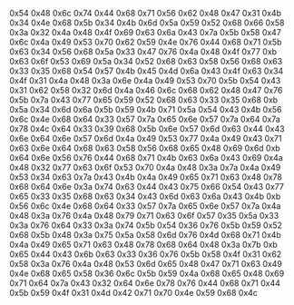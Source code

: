 0x54 0x48 0x6c 0x74 0x44 0x68 0x71 0x56 0x62 0x48 0x47 0x31 0x4b 0x34 0x4e 0x68 0x5b 0x34 0x4b 0x6d 0x5a 0x59 0x52 0x68 0x66 0x58 0x3a 0x32 0x4a 0x48 0x4f 0x69 0x63 0x6a 0x43 0x7a 0x5b 0x58 0x47 0x6c 0x4a 0x49 0x53 0x70 0x62 0x59 0x4e 0x76 0x44 0x68 0x71 0x5b 0x63 0x34 0x56 0x68 0x5a 0x33 0x47 0x76 0x4a 0x48 0x4f 0x77 0xb 0x63 0x6f 0x53 0x69 0x5a 0x34 0x52 0x68 0x63 0x58 0x56 0x68 0x63 0x33 0x35 0x68 0x54 0x57 0x4b 0x45 0x4d 0x6a 0x43 0x4f 0x63 0x34 0x4f 0x31 0x4a 0x48 0x3a 0x6e 0x4a 0x49 0x53 0x70 0x5b 0x54 0x43 0x31 0x62 0x58 0x32 0x6d 0x4a 0x46 0x6c 0x68 0x62 0x48 0x47 0x76 0x5b 0x7a 0x43 0x77 0x65 0x59 0x52 0x68 0x63 0x33 0x35 0x68 0xb 0x5a 0x34 0x6d 0x6a 0x5b 0x59 0x4b 0x71 0x5a 0x54 0x43 0x4b 0x56 0x6c 0x4e 0x68 0x64 0x33 0x57 0x7a 0x65 0x6e 0x57 0x7a 0x64 0x7a 0x78 0x4c 0x64 0x33 0x39 0x68 0x5b 0x6e 0x57 0x6d 0x63 0x44 0x43 0x6e 0x64 0x6e 0x57 0x6d 0x4a 0x49 0x53 0x77 0x4a 0x49 0x43 0x71 0x63 0x6e 0x64 0x68 0x63 0x58 0x56 0x68 0x65 0x48 0x69 0x6d 0xb 0x64 0x6e 0x56 0x76 0x44 0x68 0x71 0x4b 0x63 0x6a 0x43 0x69 0x4a 0x48 0x32 0x77 0x63 0x6f 0x53 0x70 0x4a 0x48 0x3a 0x7a 0x4a 0x49 0x53 0x34 0x63 0x7a 0x43 0x4b 0x4a 0x49 0x65 0x71 0x63 0x48 0x78 0x68 0x64 0x6e 0x3a 0x74 0x63 0x44 0x43 0x75 0x66 0x54 0x43 0x77 0x65 0x33 0x35 0x68 0x63 0x34 0x43 0x6d 0x63 0x6a 0x43 0x4b 0xb 0x56 0x6c 0x4e 0x68 0x64 0x33 0x57 0x7a 0x65 0x6e 0x57 0x7a 0x4a 0x48 0x3a 0x76 0x4a 0x48 0x79 0x71 0x63 0x6f 0x57 0x35 0x5a 0x33 0x3a 0x76 0x64 0x33 0x3a 0x74 0x5b 0x54 0x36 0x76 0x5b 0x59 0x52 0x68 0x5b 0x48 0x3a 0x75 0x5a 0x58 0x6d 0x76 0x4d 0x68 0x71 0x4b 0x4a 0x49 0x65 0x71 0x63 0x48 0x78 0x68 0x64 0x48 0x3a 0x7b 0xb 0x65 0x44 0x43 0x6b 0x63 0x33 0x36 0x76 0x5b 0x58 0x4f 0x31 0x62 0x58 0x3a 0x76 0x4a 0x48 0x53 0x6d 0x65 0x48 0x47 0x71 0x63 0x49 0x4e 0x68 0x65 0x58 0x36 0x6c 0x5b 0x59 0x4a 0x68 0x65 0x48 0x69 0x71 0x64 0x7a 0x43 0x32 0x64 0x6e 0x78 0x76 0x44 0x68 0x71 0x44 0x5b 0x59 0x4f 0x31 0x4d 0x42 0x71 0x70 0x4e 0x59 0x68 0x4c 